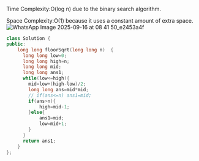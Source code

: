 Time Complexity:O(log n) due to the binary search algorithm.

Space Complexity:O(1) because it uses a constant amount of extra space.
![WhatsApp Image 2025-09-16 at 08 41 50_e2453a4f](https://github.com/user-attachments/assets/779e5f9b-9ecc-4732-9cae-5c9f416cda2d)

```cpp
class Solution {
public:
    long long floorSqrt(long long n)  {
      long long low=0;
      long long high=n;
      long long mid;
      long long ans1;
      while(low<=high){
        mid=low+(high-low)/2;
        long long ans=mid*mid;
        // if(ans<=n) ans1=mid;
        if(ans>n){
            high=mid-1;
        }else{
            ans1=mid;
            low=mid+1;
        }
      }
      return ans1;
    }
};
